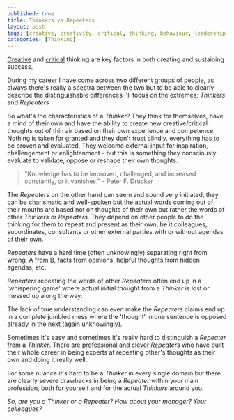 ```yaml
---
published: true
title: Thinkers vs Repeaters
layout: post
tags: [creative, creativity, critical, thinking, behaviour, leadership, organization, intelligence]
categories: [Thinking]
---
```


[Creative](https://en.wikipedia.org/wiki/Creative_thinking) and [critical](https://en.wikipedia.org/wiki/Critical_thinking) thinking are key factors in both creating and sustaining success.

During my career I have come across two different groups of people, as always there's really a spectra between the two but to be able to clearly describe the distinguishable differences I'll focus on the extremes; *Thinkers* and *Repeaters* 

So what's the characteristics of a *Thinker*? They think for themselves, have a mind of their own and have the ability to create new creative/critical thoughts out of thin air based on their own experience and competence. Nothing is taken for granted and they don't trust blindly, everything has to be proven and evaluated. They welcome external input for inspiration, challengement or enlightenment - but this is something they consciously evaluate to validate, oppose or reshape their own thoughts.

>"Knowledge has to be improved, challenged, and increased constantly, or it vanishes." - Peter F. Drucker

The *Repeaters* on the other hand can seem and sound very initiated, they can be charismatic and well-spoken but the actual words coming out of their mouths are based not on thoughts of their own but rather the words of other *Thinkers* or *Repeaters*. They depend on other people to do the thinking for them to repeat and present as their own, be it colleagues, subordinates, consultants or other external parties with or without agendas of their own.

*Repeaters* have a hard time (often unknowingly) separating right from wrong, A from B, facts from opinions, helpful thoughts from hidden agendas, etc.

*Repeaters* repeating the words of other *Repeaters* often end up in a 'whispering game' where actual initial thought from a *Thinker* is lost or messed up along the way.

The lack of true understanding can even make the *Repeaters* claims end up in a complete jumbled mess where the 'thought' in one sentence is opposed already in the next (again unknowingly).

Sometimes it's easy and sometimes it's really hard to distinguish a *Repeater* from a *Thinker*. There are professional and clever *Repeaters* who have built their whole career in being experts at repeating other's thoughts as their own and doing it really well.

For some nuance it's hard to be a *Thinker* in every single domain but there are clearly severe drawbacks in being a *Repeater* within your main profession, both for yourself and for the actual *Thinkers* around you.

*So, are you a *Thinker* or a *Repeater*? How about your manager? Your colleagues?*